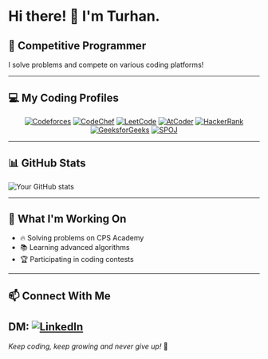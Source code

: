 # Hi there! 👋 I'm Turhan.

## 🚀 Competitive Programmer

I solve problems and compete on various coding platforms!

---

## 💻 My Coding Profiles

<div align="center">

[![Codeforces](https://img.shields.io/badge/Codeforces-445f9d?style=for-the-badge&logo=Codeforces&logoColor=white)](https://codeforces.com/profile/noob_coder_123)
[![CodeChef](https://img.shields.io/badge/CodeChef-%23964B00.svg?style=for-the-badge&logo=CodeChef&logoColor=white)](https://www.codechef.com/users/turhan_sakib_1)
[![LeetCode](https://img.shields.io/badge/LeetCode-000000?style=for-the-badge&logo=LeetCode&logoColor=#d16c06)](https://leetcode.com/u/Turhan_Sakib/)
[![AtCoder](https://img.shields.io/badge/AtCoder-000000?style=for-the-badge&logo=AtCoder&logoColor=white)](https://atcoder.jp/users/Turhan_Sakib)
[![HackerRank](https://img.shields.io/badge/-Hackerrank-2EC866?style=for-the-badge&logo=HackerRank&logoColor=white)](https://www.hackerrank.com/profile/turhansakib)
[![GeeksforGeeks](https://img.shields.io/badge/GeeksforGeeks-gray?style=for-the-badge&logo=geeksforgeeks&logoColor=35914c)](https://www.geeksforgeeks.org/user/nazmussakib340/)
[![SPOJ](https://img.shields.io/badge/SPOJ-blue?style=for-the-badge)](https://www.spoj.com/users/turhan_sakib_1/)

</div>

---

## 📊 GitHub Stats

![Your GitHub stats](https://github-readme-stats.vercel.app/api?username=TurhanSakib&show_icons=true&theme=radical)

---

## 🎯 What I'm Working On

- 🔥 Solving problems on CPS Academy
- 📚 Learning advanced algorithms
- 🏆 Participating in coding contests

---

## 📫 Connect With Me

DM: [![LinkedIn](https://img.shields.io/badge/LinkedIn-%230077B5.svg?style=for-the-badge&logo=linkedin&logoColor=white)](https://www.linkedin.com/in/YOUR_LINKEDIN_USERNAME)
---

*Keep coding, keep growing and never give up!* 💪
